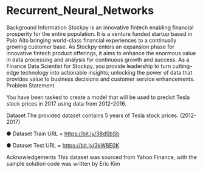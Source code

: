 # Recurrent_Neural_Networks

Background Information
Stockpy is an innovative fintech enabling financial prosperity for the entire population. It is a venture funded startup based in Palo Alto bringing world-class financial experiences to a continually growing customer base. As Stockpy enters an expansion phase for innovative fintech product offerings, it aims to enhance the enormous value in data processing and analysis for continuous growth and success. As a Finance Data Scientist for Stockpy, you provide leadership to turn cutting-edge technology into actionable insights; unlocking the power of data that provides value to business decisions and customer service enhancements. Problem Statement

You have been tasked to create a model that will be used to predict Tesla stock prices in 2017 using data from 2012-2016.

Dataset The provided dataset contains 5 years of Tesla stock prices. (2012-2017)

● Dataset Train URL = https://bit.ly/38dSbSb

● Dataset Test URL = https://bit.ly/3kW8E0K

Acknowledgements This dataset was sourced from Yahoo Finance, with the sample solution code was written by Eric Kim
